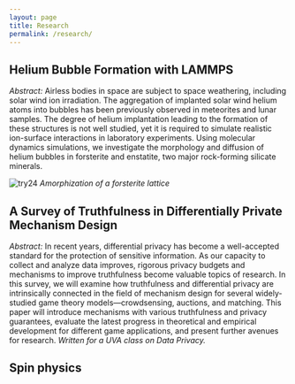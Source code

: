 ```yaml
---
layout: page
title: Research
permalink: /research/
---
```


## Helium Bubble Formation with LAMMPS

*Abstract:* Airless bodies in space are subject to space weathering, including solar wind ion irradiation. The aggregation of implanted solar wind helium atoms into bubbles has been previously observed in meteorites and lunar samples. The degree of helium implantation leading to the formation of these structures is not well studied, yet it is required to simulate realistic ion-surface interactions in laboratory experiments. Using molecular dynamics simulations, we investigate the morphology and diffusion of helium bubbles in forsterite and enstatite, two major rock-forming silicate minerals.

![try24](../extras/images/diffusion_try24_5.gif)
*Amorphization of a forsterite lattice*

## A Survey of Truthfulness in Differentially Private Mechanism Design
*Abstract:* In recent years, differential privacy has become a well-accepted standard for the protection of sensitive information. As our capacity to collect and analyze data improves, rigorous privacy budgets and mechanisms to improve truthfulness become valuable topics of research. In this survey, we will examine how truthfulness and differential privacy are intrinsically connected in the field of mechanism design for several widely-studied game theory models—crowdsensing, auctions, and matching. This paper will introduce mechanisms with various truthfulness and privacy guarantees, evaluate the latest progress in theoretical and empirical development for different game applications, and present further avenues for research. *Written for a UVA class on Data Privacy.*

<object data="{{ site.url }}{{ site.baseurl }}/extras/pdfs/DPaper.pdf" width="700" height="500" type="application/pdf"></object>

## Spin physics
